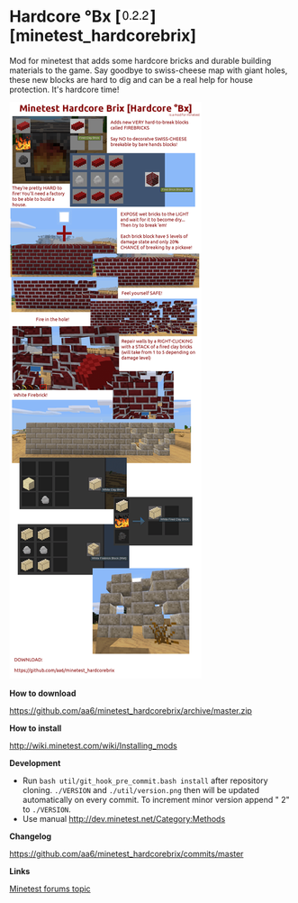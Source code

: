 Hardcore °Bx [![Version](/util/version.png)] [minetest_hardcorebrix] 
=====================

Mod for minetest that adds some hardcore bricks and durable building materials to the game. Say goodbye to swiss-cheese map with giant holes, these new blocks are hard to dig and can be a real help for house protection. It's hardcore time!

![Hardcore °Bx](/minetest_hardcorebrix_info.png?raw=true "Hardcore Brix mod info")

**How to download**

https://github.com/aa6/minetest_hardcorebrix/archive/master.zip

**How to install**

http://wiki.minetest.com/wiki/Installing_mods

**Development**

- Run `bash util/git_hook_pre_commit.bash install` after repository cloning. `./VERSION` and `./util/version.png` then will be updated automatically on every commit. To increment minor version append " 2" to `./VERSION`.
- Use manual http://dev.minetest.net/Category:Methods

**Changelog**

https://github.com/aa6/minetest_hardcorebrix/commits/master

**Links**

[Minetest forums topic](https://forum.minetest.net/viewtopic.php?f=11&t=9673)